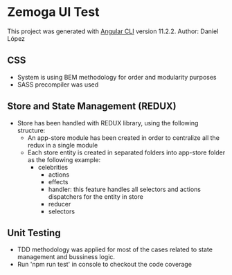 # Zemoga UI Test

This project was generated with [Angular CLI](https://github.com/angular/angular-cli) version 11.2.2.
Author: Daniel López

## CSS

- System is using BEM methodology for order and modularity purposes
- SASS precompiler was used

## Store and State Management (REDUX)

- Store has been handled with REDUX library, using the following structure:
  - An app-store module has been created in order to centralize all the redux in a single module
  - Each store entity is created in separated folders into app-store folder as the following example:
    - celebrities
      - actions
      - effects
      - handler: this feature handles all selectors and actions dispatchers for the entity in store
      - reducer
      - selectors

## Unit Testing

- TDD methodology was applied for most of the cases related to state management and bussiness logic.
- Run 'npm run test' in console to checkout the code coverage

